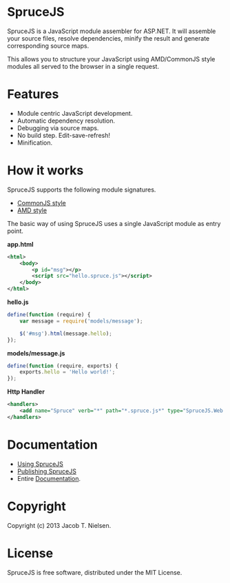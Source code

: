 SpruceJS
========
SpruceJS is a JavaScript module assembler for ASP.NET. It will assemble your source files, resolve dependencies, minify the result and generate corresponding source maps.

This allows you to structure your JavaScript using AMD/CommonJS style modules all served to the browser in a single request.

Features
========
* Module centric JavaScript development.
* Automatic dependency resolution.
* Debugging via source maps.
* No build step. Edit-save-refresh!
* Minification.

How it works
============
SpruceJS supports the following module signatures.

* [CommonJS style](https://github.com/whoknewdk/SpruceJS/wiki/Module-signature)
* [AMD style](https://github.com/whoknewdk/SpruceJS/wiki/Module-signature)

The basic way of using SpruceJS uses a single JavaScript module as entry point.

**app.html**
```xml
<html>
	<body>
		<p id="msg"></p>
		<script src="hello.spruce.js"></script>
	</body>
</html>
```

**hello.js**
```javascript
define(function (require) {
	var message = require('models/message');

	$('#msg').html(message.hello);
});
```

**models/message.js**
```javascript
define(function (require, exports) {
	exports.hello = 'Hello world!';
});
```

**Http Handler**
```xml
<handlers>
	<add name="Spruce" verb="*" path="*.spruce.js*" type="SpruceJS.Web.SpruceHandler,SpruceJS.Web" />
</handlers>
```

Documentation
=============
* [Using SpruceJS](https://github.com/whoknewdk/SpruceJS/wiki/Module-signature)
* [Publishing SpruceJS](https://github.com/whoknewdk/SpruceJS/wiki/Module-signature)
* Entire [Documentation](https://github.com/whoknewdk/SpruceJS/wiki).

Copyright
=========
Copyright (c) 2013 Jacob T. Nielsen.

License
=======
SpruceJS is free software, distributed under the MIT License.
